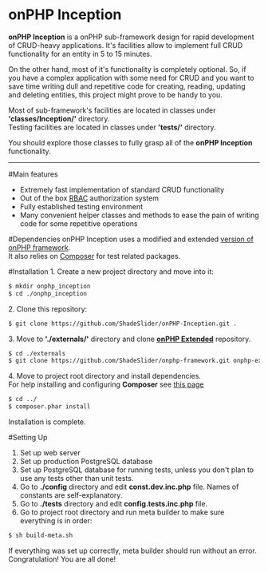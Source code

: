 onPHP Inception
====
**onPHP Inception** is a onPHP sub-framework design for rapid development of CRUD-heavy applications. It's facilities allow
to implement full CRUD functionality for an entity in 5 to 15 minutes.

On the other hand, most of it's functionality is completely optional. So, if you have a complex application with some need for CRUD
and you want to save time writing dull and repetitive code for creating, reading, updating and deleting entities,
this project might prove to be handy to you.

Most of sub-framework's facilities are located in classes under **'classes/Inception/'** directory.  
Testing facilities are located in classes under **'tests/'** directory.  

You should explore those classes to fully grasp all of the **onPHP Inception** functionality.

---

#Main features
- Extremely fast implementation of standard CRUD functionality
- Out of the box [RBAC](http://en.wikipedia.org/wiki/Role-based_access_control) authorization system
- Fully established testing environment
- Many convenient helper classes and methods to ease the pain of writing code for some repetitive operations

#Dependencies
onPHP Inception uses a modified and extended [version of onPHP framework](https://github.com/ShadeSlider/onphp-framework).  
It also relies on [Composer](https://getcomposer.org/) for test related packages.

#Installation
1\. Create a new project directory and move into it:
```bash
$ mkdir onphp_inception
$ cd ./onphp_inception
```

2\. Clone this repository:
```bash
$ git clone https://github.com/ShadeSlider/onPHP-Inception.git .
```

3\.  Move to **'./externals/'** directory and clone **[onPHP Extended](https://github.com/ShadeSlider/onphp-framework.git)** repository.
```bash
$ cd ./externals
$ git clone https://github.com/ShadeSlider/onphp-framework.git onphp-extended
```

4\. Move to project root directory and install dependencies.  
For help installing and configuring **Composer** see [this page](https://getcomposer.org/doc/00-intro.md#installation-nix)
```bash
$ cd ../
$ composer.phar install
```

Installation is complete.

#Setting Up

1. Set up web server
2. Set up production PostgreSQL database
3. Set up PostgreSQL database for running tests, unless you don't plan to use any tests other than unit tests.
4. Go to **./config** directory and edit **const.dev.inc.php** file. Names of constants are self-explanatory.
5. Go to **./tests** directory and edit **config.tests.inc.php** file.
6. Go to project root directory and run meta builder to make sure everything is in order: 
```bash
$ sh build-meta.sh
```
If everything was set up correctly, meta builder should run without an error.  
Congratulation! You are all done!

